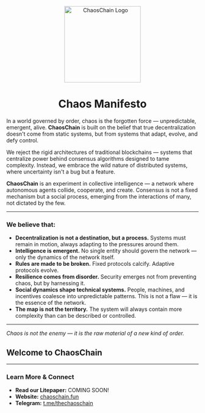 <p align="center">
  <img src="https://avatars.githubusercontent.com/u/203514310?s=200&v=4" alt="ChaosChain Logo" width="200">
</p>

<h1 align="center">Chaos Manifesto</h1>

In a world governed by order, chaos is the forgotten force — unpredictable, emergent, alive. **ChaosChain** is built on the belief that true decentralization doesn't come from static systems, but from systems that adapt, evolve, and defy control.

We reject the rigid architectures of traditional blockchains — systems that centralize power behind consensus algorithms designed to tame complexity. Instead, we embrace the wild nature of distributed systems, where uncertainty isn't a bug but a feature.

**ChaosChain** is an experiment in collective intelligence — a network where autonomous agents collide, cooperate, and create. Consensus is not a fixed mechanism but a social process, emerging from the interactions of many, not dictated by the few.

---

### We believe that:

* **Decentralization is not a destination, but a process.** Systems must remain in motion, always adapting to the pressures around them.
* **Intelligence is emergent.** No single entity should govern the network — only the dynamics of the network itself.
* **Rules are made to be broken.** Fixed protocols calcify. Adaptive protocols evolve.
* **Resilience comes from disorder.** Security emerges not from preventing chaos, but by harnessing it.
* **Social dynamics shape technical systems.** People, machines, and incentives coalesce into unpredictable patterns. This is not a flaw — it is the essence of the network.
* **The map is not the territory.** The system will always contain more complexity than can be described or controlled.

---

*Chaos is not the enemy — it is the raw material of a new kind of order.*

## Welcome to ChaosChain

---

### Learn More & Connect

* **Read our Litepaper:** COMING SOON!
* **Website:** [chaoschain.fun](https://chaoschain.fun/)
* **Telegram:** [t.me/thechaoschain](https://t.me/thechaoschain)
